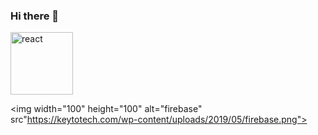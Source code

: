 ### Hi there 👋

<img widht="100" height="100"  alt= "react" src="https://sigdeletras.com/images/blog/202004_react_leaflet/react.png">

<img width="100" height="100" alt="firebase" src"https://keytotech.com/wp-content/uploads/2019/05/firebase.png">
<!--
**gustavogia/gustavogia** is a ✨ _special_ ✨ repository because its `README.md` (this file) appears on your GitHub profile.


Here are some ideas to get you started:

- 🔭 I’m currently working on ...
- 🌱 I’m currently learning ...
- 👯 I’m looking to collaborate on ...
- 🤔 I’m looking for help with ...
- 💬 Ask me about ...
- 📫 How to reach me: ...
- 😄 Pronouns: ...
- ⚡ Fun fact: ...
-->
